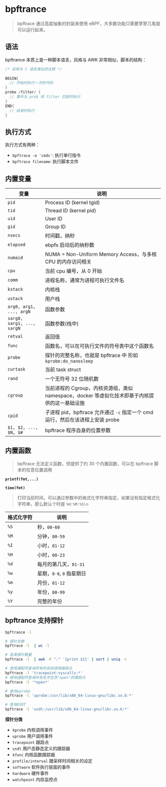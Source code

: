 # bpftrance

> bpftrace 通过高度抽象的封装来使用 eBPF，大多数功能只需要寥寥几笔就可以运行起来。

## **语法**

bpftrance 本质上是一种脚本语言，风格与 AWK 非常相似，脚本的结构：

```c
/* 采用与 C 语言类似的注释 */
​
BEGIN{
  // 开始时执行一次的代码
}
probe /filter/ {
  // 事件与 prob 和 filter 匹配时执行
}
END{
  // 结束时执行
}
```

## **执行方式**

执行方式有两种：

- `bpftrace -e 'cmds'`: 执行单行指令
- `bpftrace filename`: 执行脚本文件

## 内置变量

| 变量                       | 说明                                                                                           |
| -------------------------- | ---------------------------------------------------------------------------------------------- |
| `pid`                      | Process ID (kernel tgid)                                                                       |
| `tid`                      | Thread ID (kernel pid)                                                                         |
| `uid`                      | User ID                                                                                        |
| `gid`                      | Group ID                                                                                       |
| `nsecs`                    | 时间戳，纳秒                                                                                   |
| `elapsed`                  | ebpfs 启动后的纳秒数                                                                           |
| `numaid`                   | NUMA = Non-Uniform Memory Access，与多核 CPU 的内存访问相关                                    |
| `cpu`                      | 当前 cpu 编号，从 0 开始                                                                       |
| `comm`                     | 进程名称，通常为进程可执行文件名                                                               |
| `kstack`                   | 内核栈                                                                                         |
| `ustack`                   | 用户栈                                                                                         |
| `arg0, arg1, ..., argN`    | 函数参数                                                                                       |
| `sarg0, sarg1, ..., sargN` | 函数参数(栈中)                                                                                 |
| `retval`                   | 返回值                                                                                         |
| `func`                     | 函数名，可以在可执行文件的符号表中这个函数名                                                   |
| `probe`                    | 探针的完整名称，也就是 bpftrace 中 形如 `kprobe:do_nanosleep`                                  |
| `curtask`                  | 当前 task struct                                                                               |
| `rand`                     | 一个无符号 32 位随机数                                                                         |
| `cgroup`                   | 当前进程的 Cgroup，内核资源组，类似 namespace，docker 等虚拟化技术即基于内核提供的这一基础设施 |
| `cpid`                     | 子进程 pid，bpftrace 允许通过 `-c` 指定一个 cmd 运行，然后在该进程上安装 probe                 |
| `$1, $2, ..., $N, $#`      | bpftrace 程序自身的位置参数                                                                    |

## 内置函数

> bpftrace 无法定义函数，但提供了约 30 个内置函数，可以在 bpftrace 脚本的任意位置调用

**`printf(fmt,...)`**

**`time(fmt)`**

> 打印当前时间，可以通过参数中的格式化字符串指定，如果没有指定格式化字符串，那么默认个时是 `%H:%M:%S\n`

| 格式化字符 | 说明                      |
| ---------- | ------------------------- |
| `%S`       | 秒，`00-60`               |
| `%M`       | 分钟，`00-59`             |
| `%I`       | 小时，`01-12`             |
| `%H`       | 小时，`00-23`             |
| `%d`       | 每月的第几天，`01-31`     |
| `%w`       | 星期，`0-6`, `0` 指星期日 |
| `%m`       | 月份，`01-12`             |
| `%y`       | 年份，`00-99`             |
| `%Y`       | 完整的年份                |

## bpftrance 支持探针

```sh
bpftrance -l

# 探针总数
bpftrace -l  | wc -l

# 各类探针数量
bpftrace -l  | awk -F ":" '{print $1}' | sort | uniq -c

# 使用通配符查询所有的系统调用跟踪点
bpftrace -l 'tracepoint:syscalls:*'
# 使用通配符查询所有名字包含"open"的跟踪点
bpftrace -l '*open*'

# 查询uprobe
bpftrace -l 'uprobe:/usr/lib/x86_64-linux-gnu/libc.so.6:*'

# 查询USDT
bpftrace -l 'usdt:/usr/lib/x86_64-linux-gnu/libc.so.6:*'
```

**探针分类**

- `kprobe` 内核调用事件
- `uprobe` 用户调用事件
- `tracepoint` 跟踪点
- `usdt` 用户态静态定义的跟踪器
- `kfunc` 内核函数跟踪器
- `profile/interval` 跟采样时间相关的设定
- `software` 软件执行层面的事件
- `hardware` 硬件事件
- `watchpoint` 内存监控点